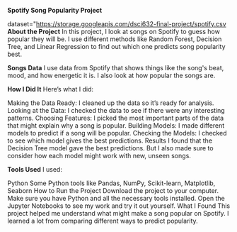 ****Spotify Song Popularity Project****


dataset="https://storage.googleapis.com/dsci632-final-project/spotify.csv
**About the Project**
In this project, I look at songs on Spotify to guess how popular they will be. I use different methods like Random Forest, Decision Tree, and Linear Regression to find out which one predicts song popularity best.

**Songs Data**
I use data from Spotify that shows things like the song's beat, mood, and how energetic it is. I also look at how popular the songs are.

**How I Did It**
Here’s what I did:

Making the Data Ready: I cleaned up the data so it’s ready for analysis.
Looking at the Data: I checked the data to see if there were any interesting patterns.
Choosing Features: I picked the most important parts of the data that might explain why a song is popular.
Building Models: I made different models to predict if a song will be popular.
Checking the Models: I checked to see which model gives the best predictions.
Results
I found that the Decision Tree model gave the best predictions. But I also made sure to consider how each model might work with new, unseen songs.

**Tools Used**
I used:

Python
Some Python tools like Pandas, NumPy, Scikit-learn, Matplotlib, Seaborn
How to Run the Project
Download the project to your computer.
Make sure you have Python and all the necessary tools installed.
Open the Jupyter Notebooks to see my work and try it out yourself.
What I Found
This project helped me understand what might make a song popular on Spotify. I learned a lot from comparing different ways to predict popularity.

